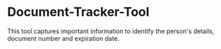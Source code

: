 # Document-Tracker-Tool

This tool captures important information to identify the person's details, document number and expiration date.

